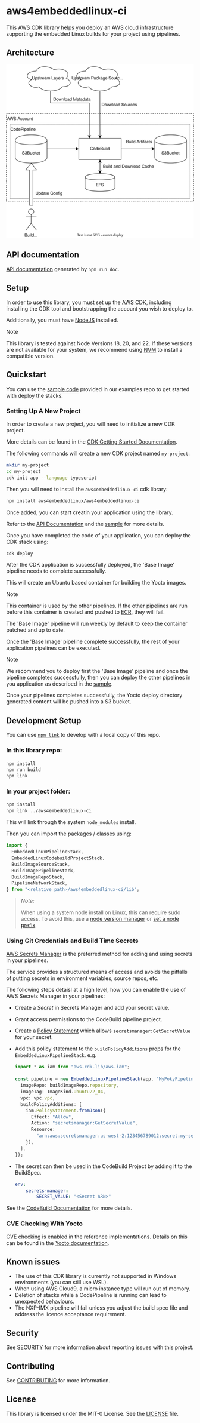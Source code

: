 # aws4embeddedlinux-ci

This [AWS CDK](https://github.com/aws/aws-cdk) library helps you deploy an AWS cloud infrastructure supporting the embedded Linux builds for your project using pipelines.

## Architecture

![architecture overview](images/architecture-v0.2.x.svg "Architecture")

## API documentation

[API documentation](https://aws4embeddedlinux.github.io/aws4embeddedlinux-ci/) generated by `npm run doc`.

## Setup

In order to use this library, you must set up the [AWS CDK](https://docs.aws.amazon.com/cdk/v2/guide/getting_started.html), including
installing the CDK tool and bootstrapping the account you wish to deploy to. 

Additionally, you must have [NodeJS](https://nodejs.org/en/) installed.

> [!NOTE]
>
> This library is tested against Node Versions 18, 20, and 22. If these versions are not available for your system, we recommend using [NVM](https://github.com/nvm-sh/nvm) to install a compatible version.
>  

## Quickstart

You can use the [sample code](https://github.com/aws4embeddedlinux/aws4embeddedlinux-ci-examples) provided in our examples repo to get started with deploy the stacks.

### Setting Up A New Project

In order to create a new project, you will need to initialize a new CDK project. 

More details can be found in the [CDK Getting Started Documentation](https://docs.aws.amazon.com/cdk/v2/guide/getting_started.html).

The following commands will create a new CDK project named `my-project`:

```bash
mkdir my-project
cd my-project
cdk init app --language typescript
```

Then you will need to install the `aws4embeddedlinux-ci` cdk library:

```bash
npm install aws4embeddedlinux/aws4embeddedlinux-ci
```

Once added, you can start creatin your application using the library. 

Refer to the [API Documentation](https://aws4embeddedlinux.github.io/aws4embeddedlinux-ci) and the [sample](github.com/aws4embeddedlinux/aws4embeddedlinux-ci-examples) for more details.

Once you have completed the code of your application, you can deploy the CDK stack using:

```bash
cdk deploy
```

After the CDK application is successfully deployed, the 'Base Image' pipeline needs to complete successfully. 

This will create an Ubuntu based container for building the Yocto images. 

> [!NOTE]
>
> This container is used by the other pipelines. If the other pipelines are run before this container is created and pushed to [ECR](https://aws.amazon.com/ecr/), they will fail. 
>
> The 'Base Image' pipeline will run weekly by default to keep the container patched and up to date.
>

Once the 'Base Image' pipeline complete successfully, the rest of your application pipelines can be executed. 

> [!NOTE]
>
> We recommend you to deploy first the 'Base Image' pipeline and once the pipeline completes successfully, then you can deploy the other pipelines in you application as described in the [sample](github.com/aws4embeddedlinux/aws4embeddedlinux-ci-examples).
>

Once your pipelines completes successfully, the Yocto deploy directory generated content will be pushed into a S3 bucket.

## Development Setup

You can use [`npm link`](https://docs.npmjs.com/cli/v10/commands/npm-link) to develop with a local copy of this repo.

### In this library repo:

```bash
npm install
npm run build
npm link
```

### In your project folder:

```bash
npm install
npm link ../aws4embeddedlinux-ci
```

This will link through the system `node_modules` install. 

Then you can import the packages / classes using:

```ts
import {
  EmbeddedLinuxPipelineStack,
  EmbeddedLinuxCodebuildProjectStack,
  BuildImageSourceStack,
  BuildImagePipelineStack,
  BuildImageRepoStack,
  PipelineNetworkStack,
} from "<relative path>/aws4embeddedlinux-ci/lib";
```

> _Note:_
>
> When using a system node install on Linux, this can require sudo access. 
> To avoid this, use a [node version manager](https://docs.npmjs.com/downloading-and-installing-node-js-and-npm#using-a-node-version-manager-to-install-nodejs-and-npm) or [set a node prefix](https://docs.npmjs.com/resolving-eacces-permissions-errors-when-installing-packages-globally).

### Using Git Credentials and Build Time Secrets

[AWS Secrets Manager](https://docs.aws.amazon.com/secretsmanager/latest/userguide/intro.html) is the preferred method for adding and using secrets in your pipelines.

The service provides a structured means of access and avoids the pitfalls of putting secrets in environment variables, source repos, etc.

The following steps detaisl at a high level, how you can enable the use of AWS Secrets Manager in your pipelines:

- Create a _Secret_ in Secrets Manager and add your secret value.
- Grant access permissions to the CodeBuild pipeline project.
- Create a [Policy Statement](https://docs.aws.amazon.com/cdk/api/v2/docs/aws-cdk-lib.aws_iam.PolicyStatement.html) which allows `secretsmanager:GetSecretValue` for your secret.
- Add this policy statement to the `buildPolicyAdditions` props for the `EmbeddedLinuxPipelineStack`. e.g.

  ```typescript
  import * as iam from "aws-cdk-lib/aws-iam";

  const pipeline = new EmbeddedLinuxPipelineStack(app, "MyPokyPipeline", {
    imageRepo: buildImageRepo.repository,
    imageTag: ImageKind.Ubuntu22_04,
    vpc: vpc.vpc,
    buildPolicyAdditions: [
      iam.PolicyStatement.fromJson({
        Effect: "Allow",
        Action: "secretsmanager:GetSecretValue",
        Resource:
          "arn:aws:secretsmanager:us-west-2:123456789012:secret:my-secret-??????",
      }),
    ],
  });
  ```
- The secret can then be used in the CodeBuild Project by adding it to the BuildSpec. 

  ```yaml
  env:
      secrets-manager:
          SECRET_VALUE: "<Secret ARN>"
  ```
See the [CodeBuild Documentation](https://docs.aws.amazon.com/codebuild/latest/userguide/build-spec-ref.html) for more details.

### CVE Checking With Yocto

CVE checking is enabled in the reference implementations. Details on this can be found in the [Yocto documentation](https://docs.yoctoproject.org/4.0.13/singleindex.html#checking-for-vulnerabilities).

## Known issues

- The use of this CDK library is currently not supported in Windows environments (you can still use WSL).
- When using AWS Cloud9, a micro instance type will run out of memory.
- Deletion of stacks while a CodePipeline is running can lead to unexpected behaviours.
- The NXP-IMX pipeline will fail unless you adjust the build spec file and address the licence acceptance requirement.

## Security

See [SECURITY](SECURITY.md) for more information about reporting issues with this project.

## Contributing

See [CONTRIBUTING](CONTRIBUTING.md) for more information.

## License

This library is licensed under the MIT-0 License. See the [LICENSE](LICENSE) file.
